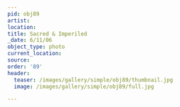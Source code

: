 ```yaml
---
pid: obj89
artist:
location:
title: Sacred & Imperiled
_date: 6/11/06
object_type: photo
current_location:
source:
order: '89'
header:
  teaser: /images/gallery/simple/obj89/thumbnail.jpg
  image: /images/gallery/simple/obj89/full.jpg

---
```

